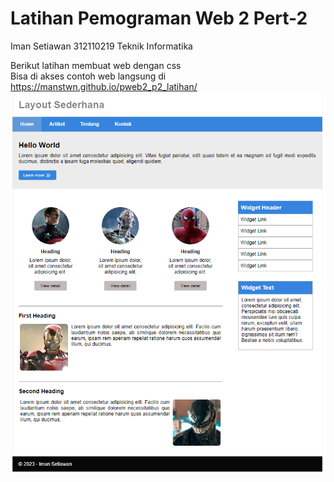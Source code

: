 # Latihan Pemograman Web 2 Pert-2

Iman Setiawan
312110219
Teknik Informatika

Berikut latihan membuat web dengan css\
Bisa di akses contoh web langsung di https://manstwn.github.io/pweb2_p2_latihan/
![](preview.png)

